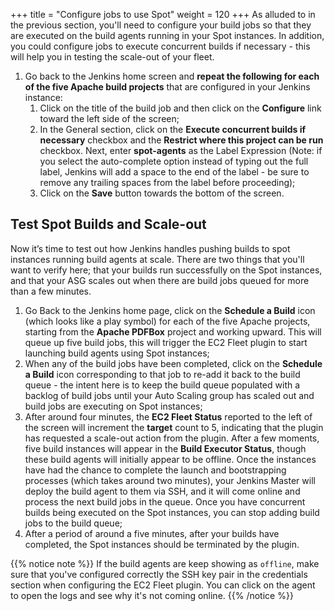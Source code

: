 +++
title = "Configure jobs to use Spot"
weight = 120
+++
As alluded to in the previous section, you'll need to configure your build jobs so that they are executed on the build agents running in your Spot instances. In addition, you could configure jobs to execute concurrent builds if necessary - this will help you in testing the scale-out of your fleet.

1. Go back to the Jenkins home screen and **repeat the following for each of the five Apache build projects** that are configured in your Jenkins instance:
    1. Click on the title of the build job and then click on the **Configure** link toward the left side of the screen;
    2. In the General section, click on the **Execute concurrent builds if necessary** checkbox and the **Restrict where this project can be run** checkbox. Next, enter **spot-agents** as the Label Expression (Note: if you select the auto-complete option instead of typing out the full label, Jenkins will add a space to the end of the label - be sure to remove any trailing spaces from the label before proceeding);
    3. Click on the **Save** button towards the bottom of the screen.

## Test Spot Builds and Scale-out
Now it’s time to test out how Jenkins handles pushing builds to spot instances running build agents at scale. There are two things that you'll want to verify here; that your builds run successfully on the Spot instances, and that your ASG scales out when there are build jobs queued for more than a few minutes.

1. Go Back to the Jenkins home page, click on the **Schedule a Build** icon (which looks like a play symbol) for each of the five Apache projects, starting from the **Apache PDFBox** project and working upward. This will queue up five build jobs, this will trigger the EC2 Fleet plugin to start launching build agents using Spot instances;
2. When any of the build jobs have been completed, click on the **Schedule a Build** icon corresponding to that job to re-add it back to the build queue - the intent here is to keep the build queue populated with a backlog of build jobs until your Auto Scaling group has scaled out and build jobs are executing on Spot instances;
3. After around four minutes, the **EC2 Fleet Status** reported to the left of the screen will increment the **target** count to 5, indicating that the plugin has requested a scale-out action from the plugin. After a few moments, five build instances will appear in the **Build Executor Status**, though these build agents will initially appear to be offline. Once the instances have had the chance to complete the launch and bootstrapping processes (which takes around two minutes), your Jenkins Master will deploy the build agent to them via SSH, and it will come online and process the next build jobs in the queue. Once you have concurrent builds being executed on the Spot instances, you can stop adding build jobs to the build queue;
4. After a period of around a five minutes, after your builds have completed, the Spot instances should be terminated by the plugin.

{{% notice note %}}
If the build agents are keep showing as `offline`, make sure that you've configured correctly the SSH key pair in the credentials section when configuring the EC2 Fleet plugin. You can click on the agent to open the logs and see why it's not coming online.
{{% /notice %}}
